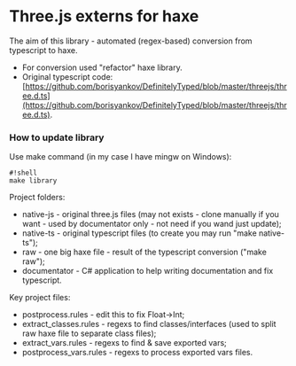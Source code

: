 # Three.js externs for haxe  #

The aim of this library - automated (regex-based) conversion from typescript to haxe.

 * For conversion used "refactor" haxe library.
 * Original typescript code: [https://github.com/borisyankov/DefinitelyTyped/blob/master/threejs/three.d.ts](https://github.com/borisyankov/DefinitelyTyped/blob/master/threejs/three.d.ts).

### How to update library ###

Use make command (in my case I have mingw on Windows):

```
#!shell
make library
```

Project folders:

 * native-js - original three.js files (may not exists - clone manually if you want - used by documentator only - not need if you wand just update);
 * native-ts - original typescript files (to create you may run "make native-ts");
 * raw - one big haxe file - result of the typescript conversion ("make raw");
 * documentator - C# application to help writing documentation and fix typescript.

Key project files:

 * postprocess.rules - edit this to fix Float->Int;
 * extract_classes.rules - regexs to find classes/interfaces (used to split raw haxe file to separate class files);
 * extract_vars.rules - regexs to find & save exported vars;
 * postprocess_vars.rules - regexs to process exported vars files.